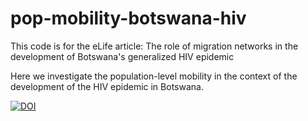# pop-mobility-botswana-hiv

This code is for the eLife article: The role of migration networks in the development of Botswana's generalized HIV epidemic

Here we investigate the population-level mobility in the context of the development of the HIV epidemic in Botswana. 

[![DOI](https://zenodo.org/badge/594401539.svg)](https://zenodo.org/badge/latestdoi/594401539)

